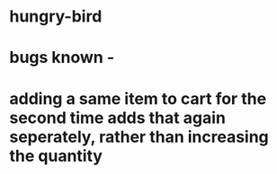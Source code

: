 # hungry-bird

# bugs known -
# adding a same item to cart for the second time adds that again seperately, rather than increasing the quantity
